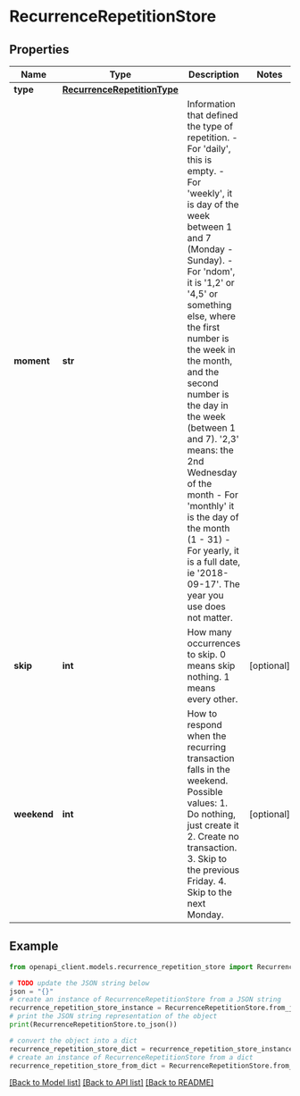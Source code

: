 # RecurrenceRepetitionStore


## Properties

Name | Type | Description | Notes
------------ | ------------- | ------------- | -------------
**type** | [**RecurrenceRepetitionType**](RecurrenceRepetitionType.md) |  | 
**moment** | **str** | Information that defined the type of repetition. - For &#39;daily&#39;, this is empty. - For &#39;weekly&#39;, it is day of the week between 1 and 7 (Monday - Sunday). - For &#39;ndom&#39;, it is &#39;1,2&#39; or &#39;4,5&#39; or something else, where the first number is the week in the month, and the second number is the day in the week (between 1 and 7). &#39;2,3&#39; means: the 2nd Wednesday of the month - For &#39;monthly&#39; it is the day of the month (1 - 31) - For yearly, it is a full date, ie &#39;2018-09-17&#39;. The year you use does not matter.  | 
**skip** | **int** | How many occurrences to skip. 0 means skip nothing. 1 means every other. | [optional] 
**weekend** | **int** | How to respond when the recurring transaction falls in the weekend. Possible values: 1. Do nothing, just create it 2. Create no transaction. 3. Skip to the previous Friday. 4. Skip to the next Monday.  | [optional] 

## Example

```python
from openapi_client.models.recurrence_repetition_store import RecurrenceRepetitionStore

# TODO update the JSON string below
json = "{}"
# create an instance of RecurrenceRepetitionStore from a JSON string
recurrence_repetition_store_instance = RecurrenceRepetitionStore.from_json(json)
# print the JSON string representation of the object
print(RecurrenceRepetitionStore.to_json())

# convert the object into a dict
recurrence_repetition_store_dict = recurrence_repetition_store_instance.to_dict()
# create an instance of RecurrenceRepetitionStore from a dict
recurrence_repetition_store_from_dict = RecurrenceRepetitionStore.from_dict(recurrence_repetition_store_dict)
```
[[Back to Model list]](../README.md#documentation-for-models) [[Back to API list]](../README.md#documentation-for-api-endpoints) [[Back to README]](../README.md)


